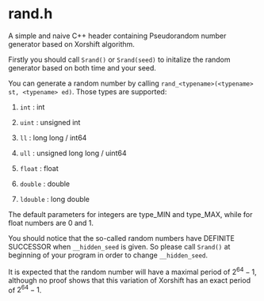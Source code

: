 # rand.h

A simple and naive C++ header containing Pseudorandom number generator based on Xorshift algorithm.

Firstly you should call ```Srand()``` or ```Srand(seed)``` to initalize the random generator based on both time and your seed.

You can generate a random number by calling ```rand_<typename>(<typename> st, <typename> ed)```. Those types are supported:

1. ```int``` : int

2. ```uint``` : unsigned int

3. ```ll``` : long long / int64

4. ```ull``` : unsigned long long / uint64

5. ```float``` : float

6. ```double``` : double

7. ```ldouble``` : long double

The default parameters for integers are type_MIN and type_MAX, while for float numbers are 0 and 1.

You should notice that the so-called random numbers have DEFINITE SUCCESSOR when ```__hidden_seed``` is given. So please call ```Srand()``` at beginning of your program in order to change ```__hidden_seed```.

It is expected that the random number will have a maximal period of $2 ^ 64 − 1$, although no proof shows that this variation of Xorshift has an exact period of $2 ^ 64 − 1$.
